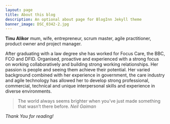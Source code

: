 ```yaml
---
layout: page
title: About this blog
description: An optional about page for BlogInn Jekyll theme
banner_image: DSC_0342-2.jpg
---
```


**Tinu Alikor** mum, wife, entrepreneur, scrum master, agile practitioner, product owner and project manager.

After graduating with a law degree she has worked for Focus Care, the BBC, FCO and DFID.  Organised, proactive and experienced with a strong focus on working collaboratively and  building strong working relationships. Her passion is people and seeing them achieve their potential. Her varied background combined with her experience in government, the care industry and agile technology has allowed her to develop strong professional, commercial, technical and unique interpersonal skills and experience in diverse environments.


>The world always seems brighter when you’ve just made something that wasn’t there before. <cite>Neil Gaiman</cite>


*Thank You for reading!*

